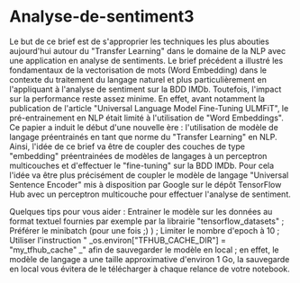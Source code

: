 # Analyse-de-sentiment3
Le but de ce brief est de s'approprier les techniques les plus abouties aujourd'hui autour du "Transfer Learning" dans le domaine de la NLP avec une application en analyse de sentiments.
Le brief précédent a illustré les fondamentaux de la vectorisation de mots (Word Embedding) dans le contexte du traitement du langage naturel et plus particulièrement en l'appliquant à l'analyse de sentiment sur la BDD IMDb. Toutefois, l'impact sur la performance reste assez minime. En effet, avant notamment la publication de l'article "Universal Language Model Fine-Tuning ULMFiT", le pré-entrainement en NLP était limité à l'utilisation de "Word Embeddings". Ce papier a induit le début d'une nouvelle ère : l'utilisation de modèle de langage préentrainés en tant que norme du "Transfer Learning" en NLP. Ainsi, l'idée de ce brief va être de coupler des couches de type "embedding" préentrainées de modèles de langages à un perceptron multicouches et d'effectuer le "fine-tuning" sur la BDD IMDb. Pour cela l'idée va être plus précisément de coupler le modèle de langage "Universal Sentence Encoder" mis à disposition par Google sur le dépôt TensorFlow Hub avec un perceptron multicouche pour effectuer l'analyse de sentiment.

Quelques tips pour vous aider :
Entrainer le modèle sur les données au format textuel fournies par exemple par la librairie "tensorflow_datasets" ;
Préférer le minibatch (pour une fois ;) ) ;
Limiter le nombre d'epoch à 10 ;
Utiliser l'instruction " _os.environ["TFHUB_CACHE_DIR"] = "my_tfhub_cache" _" afin de sauvegarder le modèle en local ; en effet, le modèle de langage a une taille approximative d'environ 1 Go, la sauvegarde en local vous évitera de le télécharger à chaque relance de votre notebook.
